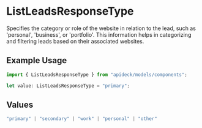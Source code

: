 # ListLeadsResponseType

Specifies the category or role of the website in relation to the lead, such as 'personal', 'business', or 'portfolio'. This information helps in categorizing and filtering leads based on their associated websites.

## Example Usage

```typescript
import { ListLeadsResponseType } from "apideck/models/components";

let value: ListLeadsResponseType = "primary";
```

## Values

```typescript
"primary" | "secondary" | "work" | "personal" | "other"
```